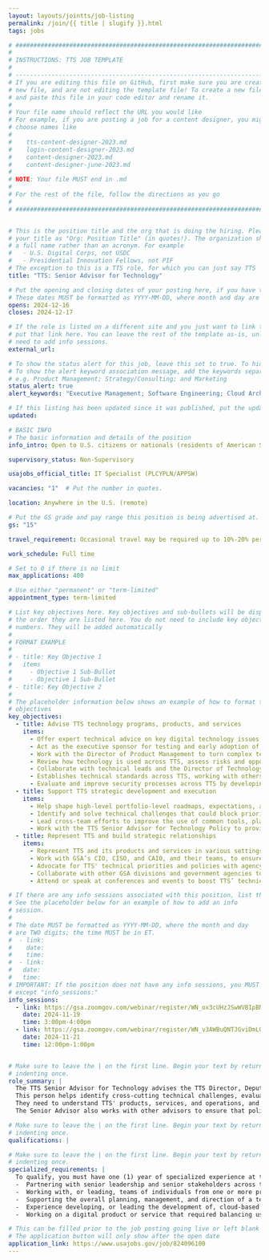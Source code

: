 ```yaml
---
layout: layouts/jointts/job-listing
permalink: /join/{{ title | slugify }}.html
tags: jobs

# ###############################################################################
#                                                                              #
# INSTRUCTIONS: TTS JOB TEMPLATE                                               #
#                                                                              #
# -----------------------------------------------------------------------------#
# If you are editing this file on GitHub, first make sure you are creating a   #
# new file, and are not editing the template file! To create a new file, copy  #
# and paste this file in your code editor and rename it.                       #
#                                                                              #
# Your file name should reflect the URL you would like                         #
# For example, if you are posting a job for a content designer, you might      #
# choose names like                                                            #
#                                                                              #
#    tts-content-designer-2023.md                                              #
#    login-content-designer-2023.md                                            #
#    content-designer-2023.md                                                  #
#    content-designer-june-2023.md                                             #
#                                                                              #
# NOTE: Your file MUST end in .md                                              #
#                                                                              #
# For the rest of the file, follow the directions as you go                    #
#                                                                              #
# ###############################################################################


# This is the position title and the org that is doing the hiring. Please format
# your title as "Org: Position Title" (in quotes!). The organization should be
# a full name rather than an acronym. For example
#   - U.S. Digital Corps, not USDC
#   - Presidential Innovation Fellows, not PIF
# The exception to this is a TTS role, for which you can just say TTS
title: "TTS: Senior Advisor for Technology"

# Put the opening and closing dates of your posting here, if you have them
# These dates MUST be formatted as YYYY-MM-DD, where month and day are 2-digits
opens: 2024-12-16
closes: 2024-12-17

# If the role is listed on a different site and you just want to link to it,
# put that link here. You can leave the rest of the template as-is, unless you
# need to add info sessions.
external_url:

# To show the status alert for this job, leave this set to true. To hide it, change to false
# To show the alert keyword association message, add the keywords separated by a semi-colon
# e.g. Product Management; Strategy/Consulting; and Marketing
status_alert: true
alert_keywords: "Executive Management; Software Engineering; Cloud Architecture; Cloud Engineering; and Cybersecurity"

# If this listing has been updated since it was published, put the updated date below in YYYY-MM-DD format.
updated:

# BASIC INFO
# The basic information and details of the position
info_intro: Open to U.S. citizens or nationals (residents of American Samoa and Swains Island). Subject to background check.

supervisory_status: Non-Supervisory

usajobs_official_title: IT Specialist (PLCYPLN/APPSW)

vacancies: "1"  # Put the number in quotes.

location: Anywhere in the U.S. (remote)

# Put the GS grade and pay range this position is being advertised at. For SES positions, set the value of gs to SES.
gs: "15"

travel_requirement: Occasional travel may be required up to 10%-20% per year.

work_schedule: Full time

# Set to 0 if there is no limit
max_applications: 400

# Use either "permanent" or "term-limited"
appointment_type: term-limited

# List key objectives here. Key objectives and sub-bullets will be displayed in
# the order they are listed here. You do not need to include key objective
# numbers. They will be added automatically
#
# FORMAT EXAMPLE
#
# - title: Key Objective 1
#   items
#     - Objective 1 Sub-Bullet
#     - Objective 1 Sub-Bullet
# - title: Key Objective 2
#
# The placeholder information below shows an example of how to format the key
# objectives
key_objectives:
  - title: Advise TTS technology programs, products, and services
    items:
      - Offer expert technical advice on key digital technology issues affecting TTS.
      - Act as the executive sponsor for testing and early adoption of new technologies across TTS products and services, providing guidance along the way.
      - Work with the Director of Product Management to turn complex technical ideas into practical business strategies.
      - Review how technology is used across TTS, assess risks and opportunities, research solutions, and suggest or implement improvements to overcome challenges, with input from the Director of Product Management.
      - Collaborate with technical leads and the Director of Technology Operations to ensure that technical initiatives align with TTS goals and standards.
      - Establishes technical standards across TTS, working with others in leadership, including Senior Advisors, the Directors of Technology Operations and Product Management, and engineering and security leaders.
      - Evaluate and improve security processes across TTS by developing service level agreements (SLAs) and other enhancements, in partnership with the TTS Technology Operations Division and GSA-IT.
  - title: Support TTS strategic development and execution
    items:
      - Help shape high-level portfolio-level roadmaps, expectations, and milestones for TTS by defining technical outcomes that align with business goals, working with the Director of Product Management.
      - Identify and solve technical challenges that could block priority projects.
      - Lead cross-team efforts to improve the use of common tools, platforms, shared contracts, and processes, ensuring they support TTS’ overall goals, in partnership with the Director of Product Management and Technology Operations.
      - Work with the TTS Senior Advisor for Technology Policy to provide input on technology-related legislation and policy, helping to advance TTS’ strategic goals in government policy.
  - title: Represent TTS and build strategic relationships
    items:
      - Represent TTS and its products and services in various settings, including meetings with stakeholders, interagency bodies, the White House, and Congress, working with the TTS Senior Advisor for Technology Policy and the Director of Product Management.
      - Work with GSA’s CIO, CISO, and CAIO, and their teams, to ensure that TTS’ needs are considered and met in GSA policies and to support a forward-thinking enterprise technology strategy for GSA.
      - Advocate for TTS' technical priorities and policies with agency partners, end users, and governing bodies.
      - Collaborate with other GSA divisions and government agencies to expand the reach and effectiveness of TTS’ products and services.
      - Attend or speak at conferences and events to boost TTS’ technical leadership, support recruitment, and build connections with technology leaders in government and the civic tech community.

# If there are any info sessions associated with this position, list them here
# See the placeholder below for an example of how to add an info
# session.
#
# The date MUST be formatted as YYYY-MM-DD, where the month and day
# are TWO digits; the time MUST be in ET.
#  - link:
#    date:
#    time:
#  - link:
#   date:
#   time:
# IMPORTANT: If the position does not have any info sessions, you MUST delete everything
# except "info_sessions:"
info_sessions:
  - link: https://gsa.zoomgov.com/webinar/register/WN_ox3cUHzJSwWVBIpBNDvafA#/registration
    date: 2024-11-19
    time: 3:00pm-4:00pm
  - link: https://gsa.zoomgov.com/webinar/register/WN_v3AWBuQNTJGviDmLQG9iFg#/registration
    date: 2024-11-21
    time: 12:00pm-1:00pm


# Make sure to leave the | on the first line. Begin your text by returning to the next line and
# indenting once.
role_summary: |
  The TTS Senior Advisor for Technology advises the TTS Director, Deputy Director, and Deputy Director of Operations on digital technology and IT architecture.
  This person helps identify cross-cutting technical challenges, evaluates possible solutions, and gets teams and stakeholders on the same page.
  They need to understand TTS' products, services, and operations, and bring that perspective to  discussions and negotiations with TTS teams, other GSA offices, and external partners.
  The Senior Advisor also works with other advisors to ensure that policy, delivery, user needs, and technical perspectives are considered in TTS' leadership decisions.

# Make sure to leave the | on the first line. Begin your text by returning to the next line and
# indenting once.
qualifications: |

# Make sure to leave the | on the first line. Begin your text by returning to the next line and
# indenting once.
specialized_requirements: |
  To qualify, you must have one (1) year of specialized experience at the next lower GS-grade (or equivalent). Specialized experience is:
  -  Partnering with senior leadership and senior stakeholders across teams or enterprises to achieve organizational goals;
  -  Working with, or leading, teams of individuals from one or more professional disciplines devoted to digital service delivery, such as software engineers, product managers, user experience designers, content strategists, agile project managers, or other digital service delivery disciplines;
  -  Supporting the overall planning, management, and direction of a technical program or product;
  -  Experience developing, or leading the development of, cloud-based infrastructure and software in commercial or government cloud environments, and
  -  Working on a digital product or service that required balancing user experience with security or privacy considerations.

# This can be filled prior to the job posting going live or left blank #
# The application button will only show after the open date            #
application_link: https://www.usajobs.gov/job/824096100
---
```

